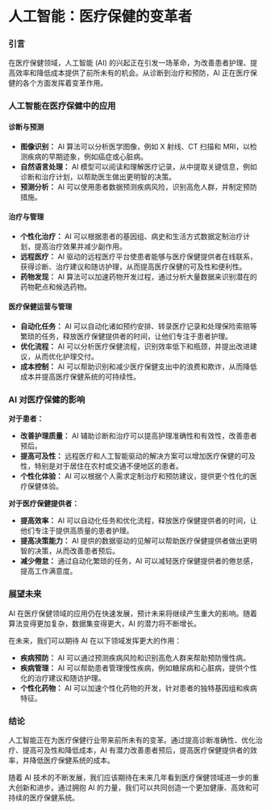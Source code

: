 # 人工智能：医疗保健的变革者

### 引言

在医疗保健领域，人工智能 (AI) 的兴起正在引发一场革命，为改善患者护理、提高效率和降低成本提供了前所未有的机会。从诊断到治疗和预防，AI 正在医疗保健的各个方面发挥着变革作用。

### 人工智能在医疗保健中的应用

#### 诊断与预测

* **图像识别：** AI 算法可以分析医学图像，例如 X 射线、CT 扫描和 MRI，以检测疾病的早期迹象，例如癌症或心脏病。
* **自然语言处理：** AI 模型可以阅读和理解医疗记录，从中提取关键信息，例如诊断和治疗计划，以帮助医生做出更明智的决策。
* **预测分析：** AI 可以使用患者数据预测疾病风险，识别高危人群，并制定预防措施。

#### 治疗与管理

* **个性化治疗：** AI 可以根据患者的基因组、病史和生活方式数据定制治疗计划，提高治疗效果并减少副作用。
* **远程医疗：** AI 驱动的远程医疗平台使患者能够与医疗保健提供者在线联系，获得诊断、治疗建议和随访护理，从而提高医疗保健的可及性和便利性。
* **药物发现：** AI 算法可以加速药物开发过程，通过分析大量数据来识别潜在的药物靶点和候选药物。

#### 医疗保健运营与管理

* **自动化任务：** AI 可以自动化诸如预约安排、转录医疗记录和处理保险索赔等繁琐的任务，释放医疗保健提供者的时间，让他们专注于患者护理。
* **优化流程：** AI 可以分析医疗保健流程，识别效率低下和瓶颈，并提出改进建议，从而优化护理交付。
* **成本控制：** AI 可以帮助识别和减少医疗保健支出中的浪费和欺诈，从而降低成本并提高医疗保健系统的可持续性。

### AI 对医疗保健的影响

**对于患者：**

* **改善护理质量：** AI 辅助诊断和治疗可以提高护理准确性和有效性，改善患者预后。
* **提高可及性：** 远程医疗和人工智能驱动的解决方案可以增加医疗保健的可及性，特别是对于居住在农村或交通不便地区的患者。
* **个性化体验：** AI 可以根据个人需求定制治疗和预防建议，提供更个性化的医疗保健体验。

**对于医疗保健提供者：**

* **提高效率：** AI 可以自动化任务和优化流程，释放医疗保健提供者的时间，让他们专注于提供高质量的患者护理。
* **提高决策能力：** AI 提供的数据驱动的见解可以帮助医疗保健提供者做出更明智的决策，从而改善患者预后。
* **减少倦怠：** 通过自动化繁琐的任务，AI 可以减轻医疗保健提供者的倦怠感，提高工作满意度。

### 展望未来

AI 在医疗保健领域的应用仍在快速发展，预计未来将继续产生重大的影响。随着算法变得更加复杂，数据集变得更大，AI 的潜力将不断增长。

在未来，我们可以期待 AI 在以下领域发挥更大的作用：

* **疾病预防：** AI 可以通过预测疾病风险和识别高危人群来帮助预防慢性病。
* **疾病管理：** AI 可以帮助患者管理慢性疾病，例如糖尿病和心脏病，提供个性化的治疗建议和随访护理。
* **个性化药物：** AI 可以加速个性化药物的开发，针对患者的独特基因组和疾病特征。

### 结论

人工智能正在为医疗保健行业带来前所未有的变革。通过提高诊断准确性、优化治疗、提高可及性和降低成本，AI 有潜力改善患者预后，提高医疗保健提供者的效率，并降低医疗保健系统的成本。

随着 AI 技术的不断发展，我们应该期待在未来几年看到医疗保健领域进一步的重大创新和进步。通过拥抱 AI 的力量，我们可以共同创造一个更加健康、高效和可持续的医疗保健系统。

